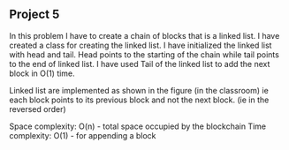 ## Project 5
In this problem I have to create a chain of blocks that is a linked list. I have created a class for creating the linked list. I have initialized the linked list with head and tail. Head points to the starting of the chain while tail points to the end of linked list. I have used Tail of the linked list to add the next block in O(1) time.

Linked list are implemented as shown in the figure (in the classroom) ie each block points to its previous block and not the next block. (ie in the reversed order)

Space complexity: O(n) - total space occupied by the blockchain Time complexity: O(1) - for appending a block